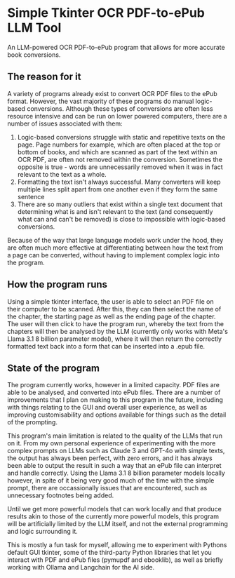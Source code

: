 # Simple Tkinter OCR PDF-to-ePub LLM Tool

An LLM-powered OCR PDF-to-ePub program that allows for more accurate book conversions.

## The reason for it

A variety of programs already exist to convert OCR PDF files to the ePub format. However, the vast majority of these programs do manual logic-based conversions. Although these types of conversions are often less resource intensive and can be run on lower powered computers, there are a number of issues associated with them:

1. Logic-based conversions struggle with static and repetitive texts on the page. Page numbers for example, which are often placed at the top or bottom of books, and which are scanned as part of the text within an OCR PDF, are often not removed within the conversion. Sometimes the opposite is true - words are unnecessarily removed when it was in fact relevant to the text as a whole.
2. Formatting the text isn't always successful. Many converters will keep multiple lines split apart from one another even if they form the same sentence
3. There are so many outliers that exist within a single text document that determining what is and isn't relevant to the text (and consequently what can and can't be removed) is close to impossible with logic-based conversions.

Because of the way that large language models work under the hood, they are often much more effective at differentiating between how the text from a page can be converted, without having to implement complex logic into the program.

## How the program runs

Using a simple tkinter interface, the user is able to select an PDF file on their computer to be scanned. After this, they can then select the name of the chapter, the starting page as well as the ending page of the chapter. The user will then click to have the program run, whereby the text from the chapters will then be analysed by the LLM (currently only works with Meta's Llama 3.1 8 billion parameter model), where it will then return the correctly formatted text back into a form that can be inserted into a .epub file.

## State of the program

The program currently works, however in a limited capacity. PDF files are able to be analysed, and converted into ePub files. There are a number of improvements that I plan on making to this program in the future, including with things relating to the GUI and overall user experience, as well as improving customisability and options available for things such as the detail of the prompting.

This program's main limitation is related to the quality of the LLMs that run on it. From my own personal experience of experimenting with the more complex prompts on LLMs such as Claude 3 and GPT-4o with simple texts, the output has always been perfect, with zero errors, and it has always been able to output the result in such a way that an ePub file can interpret and handle correctly. Using the Llama 3.1 8 billion parameter models locally however, in spite of it being very good much of the time with the simple prompt, there are occassionally issues that are encountered, such as unnecessary footnotes being added.

Until we get more powerful models that can work locally and that produce results akin to those of the currently more powerful models, this program will be artificially limited by the LLM itself, and not the external programming and logic surrounding it.

This is mostly a fun task for myself, allowing me to experiment with Pythons default GUI tkinter, some of the third-party Python libraries that let you interact with PDF and ePub files (pymupdf and ebooklib), as well as briefly working with Ollama and Langchain for the AI side.
